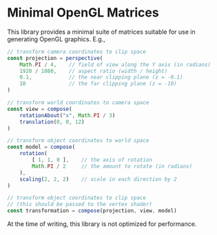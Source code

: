 # Minimal OpenGL Matrices

This library provides a minimal suite of matrices suitable for use in generating OpenGL graphics. E.g.,

```ts
// transform camera coordinates to clip space
const projection = perspective(
	Math.PI / 4,	// field of view along the Y axis (in radians)
	1920 / 1080,	// aspect ratio (width / height)
	0.1,			// the near clipping plane (z = -0.1)
	10				// the far clipping plane (z = -10)
)

// transform world coordinates to camera space
const view = compose(
	rotationAbout("x", Math.PI / 3)
	translation(0, 0, 12)
)

// transform object coordinates to world space
const model = compose(
	rotation(
		[ 1, 1, 0 ],	// the axis of rotation
		Math.PI / 2		// the amount to rotate (in radians)
	),
	scaling(2, 2, 2)	// scale in each direction by 2
)

// transform object coordinates to clip space
// (this should be passed to the vertex shader)
const transformation = compose(projection, view, model)
```

At the time of writing, this library is not optimized for performance.
